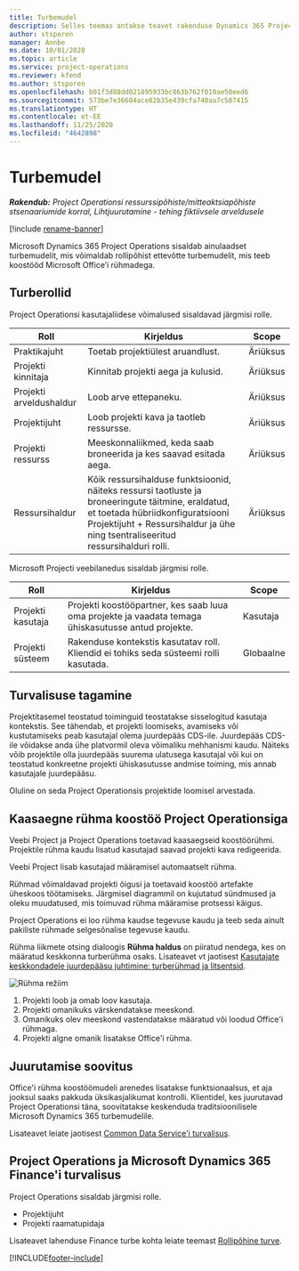 ```yaml
---
title: Turbemudel
description: Selles teemas antakse teavet rakenduse Dynamics 365 Project Operations turbe mudeli kohta.
author: stsporen
manager: Annbe
ms.date: 10/01/2020
ms.topic: article
ms.service: project-operations
ms.reviewer: kfend
ms.author: stsporen
ms.openlocfilehash: b01f3d88dd021895933bc863b762f019ae50eed6
ms.sourcegitcommit: 573be7e36604ace82b35e439cfa748aa7c587415
ms.translationtype: HT
ms.contentlocale: et-EE
ms.lasthandoff: 11/25/2020
ms.locfileid: "4642898"
---
```

# <a name="security-model"></a>Turbemudel

_**Rakendub:** Project Operationsi ressurssipõhiste/mitteaktsiapõhiste stsenaariumide korral,  Lihtjuurutamine - tehing fiktiivsele arveldusele_

[!include [rename-banner](~/includes/cc-data-platform-banner.md)]

Microsoft Dynamics 365 Project Operations sisaldab ainulaadset turbemudelit, mis võimaldab rollipõhist ettevõtte turbemudelit, mis teeb koostööd Microsoft Office’i rühmadega. 


## <a name="security-roles"></a>Turberollid
Project Operationsi kasutajaliidese võimalused sisaldavad järgmisi rolle.

| Roll                          | Kirjeldus                                                                                                                                                                 | Scope |
|-------------------------------|-----------------------------------------------------------------------------------------------------------------------------------------------------------------------------|------|
| Praktikajuht              | Toetab projektiülest aruandlust.                                                                                                            | Äriüksus              |
| Projekti kinnitaja              | Kinnitab projekti aega ja kulusid.                                                                                                                              | Äriüksus |
| Projekti arveldushaldur | Loob arve ettepaneku.                                                                                                                                                 | Äriüksus |
| Projektijuht               | Loob projekti kava ja taotleb ressursse.                                                                                                                              | Äriüksus |
| Projekti ressurss              | Meeskonnaliikmed, keda saab broneerida ja kes saavad esitada aega.                                                                                                          | Äriüksus|
| Ressursihaldur              | Kõik ressursihalduse funktsioonid, näiteks ressursi taotluste ja broneeringute täitmine, eraldatud, et toetada hübriidkonfiguratsiooni Projektijuht + Ressursihaldur ja ühe ning tsentraliseeritud ressursihalduri rolli. | Äriüksus |


Microsoft Projecti veebilanedus sisaldab järgmisi rolle.

| Roll           | Kirjeldus                                                                                                        | Scope  |
|----------------|--------------------------------------------------------------------------------------------------------------------|--------|
| Projekti kasutaja   | Projekti koostööpartner, kes saab luua oma projekte ja vaadata temaga ühiskasutusse antud projekte. | Kasutaja   |
| Projekti süsteem | Rakenduse kontekstis kasutatav roll. Kliendid ei tohiks seda süsteemi rolli kasutada.                                    | Globaalne |

## <a name="security-enforcement"></a>Turvalisuse tagamine
Projektitasemel teostatud toiminguid teostatakse sisselogitud kasutaja kontekstis. See tähendab, et projekti loomiseks, avamiseks või kustutamiseks peab kasutajal olema juurdepääs CDS-ile. Juurdepääs CDS-ile võidakse anda ühe platvormil oleva võimaliku mehhanismi kaudu. Näiteks võib projektile olla juurdepääs suurema ulatusega kasutajal või kui on teostatud konkreetne projekti ühiskasutusse andmise toiming, mis annab kasutajale juurdepääsu.

Oluline on seda Project Operationsis projektide loomisel arvestada.

## <a name="modern-group-collaboration-with-project-operations"></a>Kaasaegne rühma koostöö Project Operationsiga
Veebi Project ja Project Operations toetavad kaasaegseid koostöörühmi. Projektile rühma kaudu lisatud kasutajad saavad projekti kava redigeerida.

Veebi Project lisab kasutajad määramisel automaatselt rühma.

Rühmad võimaldavad projekti õigusi ja toetavaid koostöö artefakte üheskoos töötamiseks. Järgmisel diagrammil on kujutatud sündmused ja oleku muudatused, mis toimuvad rühma määramise protsessi käigus.

Project Operations ei loo rühma kaudse tegevuse kaudu ja teeb seda ainult pakiliste rühmade selgesõnalise tegevuse kaudu.

Rühma liikmete otsing dialoogis **Rühma haldus** on piiratud nendega, kes on määratud keskkonna turberühma osaks. Lisateavet vt jaotisest [Kasutajate keskkondadele juurdepääsu juhtimine: turberühmad ja litsentsid](https://docs.microsoft.com/power-platform/admin/control-user-access).

![Rühma režiim](./media/groupsmode.png)

1. Projekti loob ja omab loov kasutaja.
2. Projekti omanikuks värskendatakse meeskond.
3. Omanikuks olev meeskond vastendatakse määratud või loodud Office'i rühmaga.
4. Projekti algne omanik lisatakse Office'i rühma.

## <a name="deployment-recommendation"></a>Juurutamise soovitus
Office'i rühma koostöömudeli arenedes lisatakse funktsionaalsus, et aja jooksul saaks pakkuda üksikasjalikumat kontrolli. Klientidel, kes juurutavad Project Operationsi täna, soovitatakse keskenduda traditsioonilisele Microsoft Dynamics 365 turbemudelile.

Lisateavet leiate jaotisest [Common Data Service'i turvalisus](https://docs.microsoft.com/power-platform/admin/wp-security).

## <a name="project-operations-and-microsoft-dynamics-365-finance-security"></a>Project Operations ja Microsoft Dynamics 365 Finance'i turvalisus
Project Operations sisaldab järgmisi rolle.

- Projektijuht
- Projekti raamatupidaja

Lisateavet lahenduse Finance turbe kohta leiate teemast [Rollipõhine turve](https://docs.microsoft.com/dynamics365/fin-ops-core/dev-itpro/sysadmin/role-based-security).




[!INCLUDE[footer-include](../includes/footer-banner.md)]